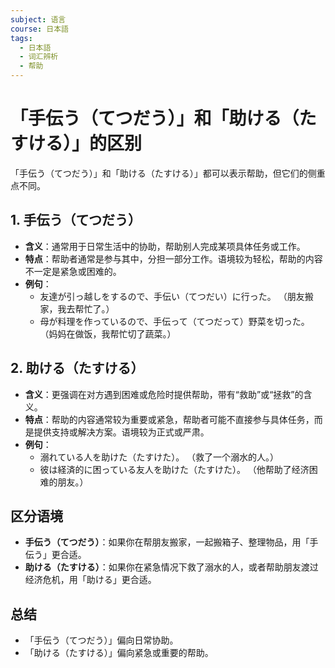 ```yaml
---
subject: 语言
course: 日本語
tags:
  - 日本語
  - 词汇辨析
  - 帮助
---
```


# 「手伝う（てつだう）」和「助ける（たすける）」的区别

「手伝う（てつだう）」和「助ける（たすける）」都可以表示帮助，但它们的侧重点不同。

## 1. 手伝う（てつだう）
- **含义**：通常用于日常生活中的协助，帮助别人完成某项具体任务或工作。
- **特点**：帮助者通常是参与其中，分担一部分工作。语境较为轻松，帮助的内容不一定是紧急或困难的。
- **例句**：
  - 友達が引っ越しをするので、手伝い（てつだい）に行った。
    （朋友搬家，我去帮忙了。）
  - 母が料理を作っているので、手伝って（てつだって）野菜を切った。
    （妈妈在做饭，我帮忙切了蔬菜。）

## 2. 助ける（たすける）
- **含义**：更强调在对方遇到困难或危险时提供帮助，带有“救助”或“拯救”的含义。
- **特点**：帮助的内容通常较为重要或紧急，帮助者可能不直接参与具体任务，而是提供支持或解决方案。语境较为正式或严肃。
- **例句**：
  - 溺れている人を助けた（たすけた）。
    （救了一个溺水的人。）
  - 彼は経済的に困っている友人を助けた（たすけた）。
    （他帮助了经济困难的朋友。）

## 区分语境
- **手伝う（てつだう）**：如果你在帮朋友搬家，一起搬箱子、整理物品，用「手伝う」更合适。
- **助ける（たすける）**：如果你在紧急情况下救了溺水的人，或者帮助朋友渡过经济危机，用「助ける」更合适。

## 总结
- 「手伝う（てつだう）」偏向日常协助。
- 「助ける（たすける）」偏向紧急或重要的帮助。